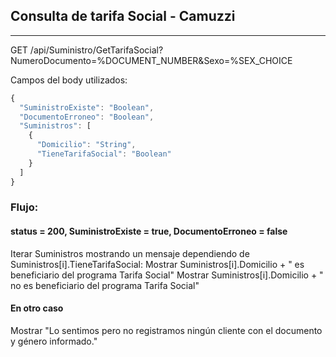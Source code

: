 ## Consulta de tarifa Social - Camuzzi
---------------------------------------------------------

GET /api/Suministro/GetTarifaSocial?NumeroDocumento=%DOCUMENT_NUMBER&Sexo=%SEX_CHOICE

Campos del body utilizados:
```js
{
  "SuministroExiste": "Boolean",
  "DocumentoErroneo": "Boolean",
  "Suministros": [
    {
      "Domicilio": "String",
      "TieneTarifaSocial": "Boolean"
    }
  ]
}
```
### Flujo:
#### status = 200, SuministroExiste = true, DocumentoErroneo = false
Iterar Suministros mostrando un mensaje dependiendo de Suministros[i].TieneTarifaSocial:
Mostrar Suministros[i].Domicilio + " es beneficiario del programa Tarifa Social"
Mostrar Suministros[i].Domicilio + " no es beneficiario del programa Tarifa Social"
#### En otro caso
Mostrar "Lo sentimos pero no registramos ningún cliente con el documento y género informado."
